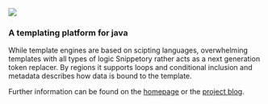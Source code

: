<a href="http://www.jproggy.org/snippetory"><img src="http://www.jproggy.org/img/snippetorytx60.png" /></a>

### A templating platform for java

While template engines are based on scipting languages, overwhelming templates with all types of logic Snippetory rather acts as a next generation token replacer. By regions it supports loops and conditional inclusion and metadata describes how data is bound to the template.

Further information can be found on the [homepage] or the [project blog].

[homepage]: http://www.jproggy.org/snippetory "Documentation for Snippetory"
[project blog]: http://snippetory.wordpress.com 
